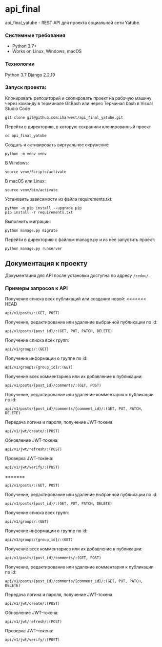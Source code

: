 # api_final
api_final_yatube - REST API для проекта социальной сети Yatube.

### Системные требования
- Python 3.7+
- Works on Linux, Windows, macOS

### Технологии
Python 3.7
Django 2.2.19

### Запуск проекта:
Клонировать репозиторий и скопировать проект на рабочую машину через команду в терминале
GitBash или через Терминал bash в Visual Studio Code
```
git clone git@github.com:iharwest/api_final_yatube.git
```
Перейти в директорию, в которую сохранили клонированный проект 
```
cd api_final_yatube
```
Cоздать и активировать виртуальное окружение:
```
python -m venv venv
```
В Windows:
```
source venv/Scripts/activate
```
В macOS или Linux:
```
source venv/bin/activate
```
Установить зависимости из файла requirements.txt:
```
python -m pip install --upgrade pip
pip install -r requirements.txt
```
Выполнить миграции:
```
python manage.py migrate
```
Перейти в директорию с файлом manage.py и из нее запустить проект:
```
python manage.py runserver
```
Документация к проекту
----------
Документация для API после установки доступна по адресу ```/redoc/```.

### Примеры запросов к API

Получение списка всех публикаций или создание новой:
<<<<<<< HEAD
```
api/v1/posts/:(GET, POST)
```
Получение, редактирование или удаление выбранной публикации по id:
```
api/v1/posts/{post_id}/:(GET, PUT, PATCH, DELETE)
```
Получение списка всех групп:
```
api/v1/groups/:(GET)
```
Получение информации о группе по id:
```
api/v1/groups/{group_id}/:(GET)
```
Получение всех комментариев или их добавление к публикации:
```
api/v1/posts/{post_id}/comments/:(GET, POST)
```
Получение, редактирование или удаление комментария к публикации по id:
```
api/v1/posts/{post_id}/comments/{comment_id}/:(GET, PUT, PATCH, DELETE) 
```
Передача логина и пароля, получение JWT-токена:
```
api/v1/jwt/create/:(POST)
```
Обновление JWT-токена:
```
api/v1/jwt/refresh/:(POST)
```
Проверка JWT-токена:
```
api/v1/jwt/verify/:(POST)
```
=======
```
api/v1/posts/:(GET, POST)
```
Получение, редактирование или удаление выбранной публикации по id:
```
api/v1/posts/{post_id}/:(GET, PUT, PATCH, DELETE)
```
Получение списка всех групп:
```
api/v1/groups/:(GET)
```
Получение информации о группе по id:
```
api/v1/groups/{group_id}/:(GET)
```
Получение всех комментариев или их добавление к публикации:
```
api/v1/posts/{post_id}/comments/:(GET, POST)
```
Получение, редактирование или удаление комментария к публикации по id:
```
api/v1/posts/{post_id}/comments/{comment_id}/:(GET, PUT, PATCH, DELETE) 
```
Передача логина и пароля, получение JWT-токена:
```
api/v1/jwt/create/:(POST)
```
Обновление JWT-токена:
```
api/v1/jwt/refresh/:(POST)
```
Проверка JWT-токена:
```
api/v1/jwt/verify/:(POST)
```